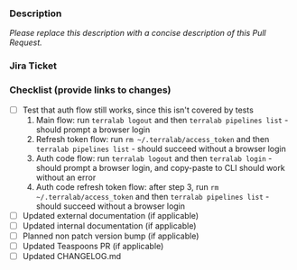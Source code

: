 ### Description 

_Please replace this description with a concise description of this Pull Request._

### Jira Ticket


### Checklist (provide links to changes)

- [ ] Test that auth flow still works, since this isn't covered by tests
    1. Main flow: run `terralab logout` and then `terralab pipelines list` - should prompt a browser login
    2. Refresh token flow: run `rm ~/.terralab/access_token` and then `terralab pipelines list` - should succeed without a browser login
    3. Auth code flow: run `terralab logout` and then `terralab login` - should prompt a browser login, and copy-paste to CLI should work without an error
    4. Auth code refresh token flow: after step 3, run `rm ~/.terralab/access_token` and then `terralab pipelines list` - should succeed without a browser login
- [ ] Updated external documentation (if applicable)
- [ ] Updated internal documentation (if applicable)
- [ ] Planned non patch version bump (if applicable)
- [ ] Updated Teaspoons PR (if applicable)
- [ ] Updated CHANGELOG.md
